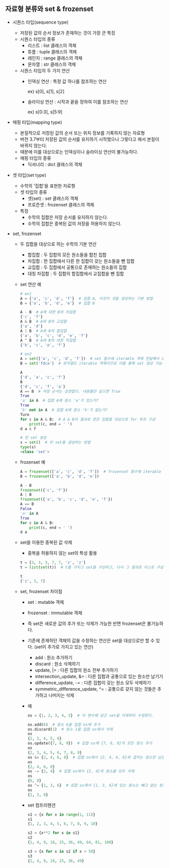 ## 자료형 분류와 set & frozenset
- 시퀀스 타입(sequence type)
    - 저장된 값의 순서 정보가 존재하는 것이 가장 큰 특징
    - 시퀀스 타입의 종류
        - 리스트 : list 클래스의 객체
        - 튜플 : tuple 클래스의 객체
        - 레인지 : range 클래스의 객체
        - 문자열 : str 클래스의 객체
    - 시퀀스 타입의 두 가지 연산
        - 인덱싱 연산 : 특정 값 하나를 참조하는 연산

            ex) s[0], s[1], s[2]

        - 슬라이싱 연산 : 시작과 끝을 정하여 이를 참조하는 연산

            ex) s[0:3], s[5:9]

- 매핑 타입(mapping type)
    - 본질적으로 저장된 값의 순서 또는 위치 정보를 기록하지 않는 자료형
    - 버전 3.7부터 저장된 값의 순서를 유지하기 시작했으나 그렇다고 해서 본질이 바뀌지 않는다.
    - 때문에 이를 대상으로는 인덱싱이나 슬라이싱 연산이 불가능하다.
    - 매핑 타입의 종류
        - 딕셔너리 : dict 클래스의 객체
- 셋 타입(set type)
    - 수학의 '집합'을 표현한 자료형
    - 셋 타입의 종류
        - 셋(set) : set 클래스의 객체
        - 프로즌셋 : frozenset 클래스의 객체
    - 특징
        - 수학의 집합은 저장 순서를 유지하지 않는다.
        - 수학의 집합은 중복된 값의 저장을 허용하지 않는다.
- set, frozenset
    - 두 집합을 대상으로 하는 수학의 기본 연산
        - 합집합 : 두 집합의 모든 원소들을 합친 집합
        - 차집합 : 한 집합에서 다른 한 집합이 갖는 원소들을 뺀 집합
        - 교집합 : 두 집합에서 공통으로 존재하는 원소들의 집합
        - 대칭 차집합 : 두 집합의 합집합에서 교집합을 뺀 집합
    - set 연산 예

        ```python
        # ex1
        A = {'a', 'c', 'd', 'f'}  # 집합 A, 이것이 셋을 생성하는 기본 방법
        B = {'a', 'b', 'd', 'e'}  # 집합 B

        A - B  # A에 대한 B의 차집합
        {'c', 'f'}
        A & B  # A와 B의 교집합
        {'a', 'd'}
        A | B  # A와 B의 합집합
        {'a', 'b', 'c', 'd', 'e', 'f'}
        A ^ B  # A와 B의 대칭 차집합
        {'b', 'c', 'e', 'f'}

        # ex2
        A = set(['a', 'c', 'd', 'f'])  # set 함수에 iterable 객체 전달해서 set 생성
        B = set('fdca')  # 문자열도 iterable 객체이므로 이를 통해 set 생성 가능

        A
        {'d', 'a', 'c', 'f'}
        B
        {'d', 'c', 'f', 'a'}
        A == B  # 저장 순서는 상관없다. 내용물만 같으면 True
        True
        'a' in A  # 집합 A에 원소 'a'가 있는가?
        True
        'b' not in A  # 집합 A에 원소 'b'가 없는가?
        Ture
        for c in A & B:  # A & B의 결과로 얻은 집합을 대상으로 for 루프 구성
            print(c, end = ' ')
        d a c f

        # 빈 set 생성
        s = set()  # 빈 set을 생성하는 방법
        type(s)
        <class 'set'>
        ```

    - frozenset 예

        ```python
        A = frozenset(['a', 'c', 'd', 'f'])  # frozenset 함수에 iterable 객체 전달해서 생성
        B = frozenset(['a', 'b', 'd', 'e'])

        A - B
        frozenset({'c', 'f'})
        A | B
        frozenset({'a', 'b', 'c', 'd', 'e', 'f'})
        A == B
        False
        'a' in A
        True
        for c in A & B:
            print(c, end = ' ')
        d a
        ```

    - set을 이용한 중복된 값 삭제
        - 중복을 허용하지 않는 set의 특성 활용

        ```python
        t = [3, 3, 3, 7, 7, 'z', 'z']
        t = list(set(t))  # t를 가지고 set을 구성하고, 다시 그 결과로 리스트 구성!

        t
        ['z', 3, 7]
        ```

    - set, frozenset 차이점
        - set : mutable 객체
        - frozenset : immutable 객체
        - 즉 set은 새로운 값의 추가 또는 삭제가 가능한 반면 frozenset은 불가능하다.
        - 기존에 존재하던 객체의 값을 수정하는 연산은 set을 대상으로만 할 수 있다. (set이 추가로 가지고 있는 연산)
            - add : 원소 추가하기
            - discard : 원소 삭제하기
            - update, |= : 다른 집합의 원소 전부 추가하기
            - intersection_update, &= : 다른 집합과 공통으로 있는 원소만 남기기
            - difference_update, -= : 다른 집합이 갖는 원소 모두 삭제하기
            - symmetric_difference_update, ^= : 공통으로 갖지 않는 것들은 추가하고 나머지는 삭제
        - 예

            ```python
            os = {1, 2, 3, 4, 5}  # 이 변수에 담긴 set을 이제부터 수정한다.

            os.add(6)  # 원소 6을 집합 os에 추가
            os.discard(1)  # 원소 1을 집합 os에서 삭제
            os
            {2, 3, 4, 5, 6}
            os.update({7, 8, 9})  # 집합 os에 {7, 8, 9}의 모든 원소 추가
            os
            {2, 3, 4, 5, 6, 7, 8, 9}
            os &= {2, 4, 6, 8}  # 집합 os에서 {2, 4, 6, 8}와 겹치는 원소만 남김
            os
            {2, 4, 6, 8}
            os -= {2, 4}  # 집합 os에서 {2, 4}의 원소를 모두 삭제
            os
            {6, 8}
            os ^= {1, 3, 6}  # 집합 os에서 {1, 3, 6}에 있는 원소는 빼고 없는 원소는 추가
            os
            {1, 3, 8}
            ```

        - set 컴프리헨션

            ```python
            s1 = {x for x in range(1, 11)}
            s1
            {1, 2, 3, 4, 5, 6, 7, 8, 9, 10}

            s2 = {x**2 for x in s1}
            s2
            {1, 4, 9, 16, 25, 36, 49, 64, 81, 100}

            s3 = {x for x in s2 if x < 50}
            s3
            {1, 4, 9, 16, 25, 36, 49}
            ```